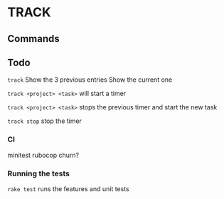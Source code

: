 # TRACK

## Commands


## Todo

`track`
Show the 3 previous entries
Show the current one

`track <project> <task>`
will start a timer

`track <project> <task>`
stops the previous timer and start the new task

`track stop`
stop the timer


### CI

minitest
rubocop
churn?

### Running the tests

`rake test` runs the features and unit tests